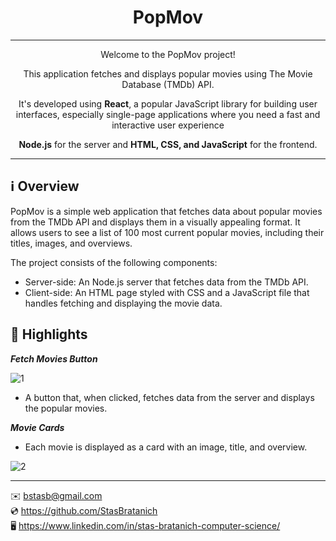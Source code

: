 <h1 align="center">PopMov</h1>

***

<p align="center">Welcome to the PopMov project!</p>
<p align="center">This application fetches and displays popular movies using The Movie Database (TMDb) API.</p>
<p align="center">It's developed using <strong>React</strong>, a popular JavaScript library for building user interfaces, especially single-page applications where you need a fast and interactive user experience</p>
<p align="center"><strong>Node.js</strong> for the server and <strong>HTML, CSS, and JavaScript</strong> for the frontend.</p>

***

## ℹ️ Overview

PopMov is a simple web application that fetches data about popular movies from the TMDb API and displays them in a visually appealing format.
It allows users to see a list of 100 most current popular movies, including their titles, images, and overviews.

The project consists of the following components:

- Server-side: An Node.js server that fetches data from the TMDb API.
- Client-side: An HTML page styled with CSS and a JavaScript file that handles fetching and displaying the movie data.

## 🌟 Highlights

***Fetch Movies Button***

![1](https://github.com/StasBratanich/PopMov/assets/83605505/c9fdb2a1-97f5-4ad2-b7ce-16a5d3a0613a)

- A button that, when clicked, fetches data from the server and displays the popular movies.

***Movie Cards***
- Each movie is displayed as a card with an image, title, and overview.

![2](https://github.com/StasBratanich/PopMov/assets/83605505/aeed719e-56fe-40f3-afc8-ef4cba8ae5b5)

***

✉️ [bstasb@gmail.com](url)  
💿 https://github.com/StasBratanich  
🖥️ https://www.linkedin.com/in/stas-bratanich-computer-science/  
